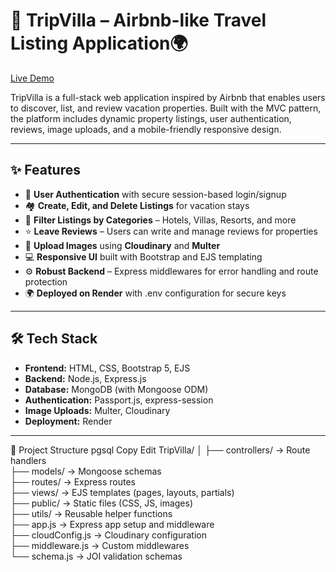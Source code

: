 # 🏡 TripVilla – Airbnb-like Travel Listing Application🌍
 [Live Demo](https://tripvilla.onrender.com)

TripVilla is a full-stack web application inspired by Airbnb that enables users to discover, list, and review vacation properties. Built with the MVC pattern, the platform includes dynamic property listings, user authentication, reviews, image uploads, and a mobile-friendly responsive design.

---

## ✨ Features

- 🔐 **User Authentication** with secure session-based login/signup  
- 🏘️ **Create, Edit, and Delete Listings** for vacation stays  
- 📂 **Filter Listings by Categories** – Hotels, Villas, Resorts, and more  
- ⭐ **Leave Reviews** – Users can write and manage reviews for properties  
- 📸 **Upload Images** using **Cloudinary** and **Multer**  
- 💻 **Responsive UI** built with Bootstrap and EJS templating  
- ⚙️ **Robust Backend** – Express middlewares for error handling and route protection  
- 🌍 **Deployed on Render** with .env configuration for secure keys  

---

## 🛠️ Tech Stack

- **Frontend:** HTML, CSS, Bootstrap 5, EJS  
- **Backend:** Node.js, Express.js  
- **Database:** MongoDB (with Mongoose ODM)  
- **Authentication:** Passport.js, express-session  
- **Image Uploads:** Multer, Cloudinary  
- **Deployment:** Render  

---
📁 Project Structure
pgsql
Copy
Edit
TripVilla/
│
├── controllers/        → Route handlers  
├── models/             → Mongoose schemas  
├── routes/             → Express routes  
├── views/              → EJS templates (pages, layouts, partials)  
├── public/             → Static files (CSS, JS, images)  
├── utils/              → Reusable helper functions  
├── app.js              → Express app setup and middleware  
├── cloudConfig.js      → Cloudinary configuration  
├── middleware.js       → Custom middlewares  
└── schema.js           → JOI validation schemas  




